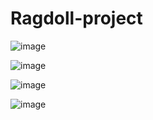 # Ragdoll-project

![image](https://github.com/romikadze/Ragdoll-Shooter/assets/66849784/0818c857-d428-4f02-9a77-3109f42aa0ec)

![image](https://github.com/romikadze/Ragdoll-Shooter/assets/66849784/d3eb079d-08db-40c4-a38e-3a2a24e1b80a)

![image](https://github.com/romikadze/Ragdoll-Shooter/assets/66849784/846b1e7c-57ee-4e70-bb04-ad844b720879)

![image](https://github.com/romikadze/Ragdoll-Shooter/assets/66849784/4f6dd0c6-6a8c-44e2-a076-f28fa5ed1141)



 
